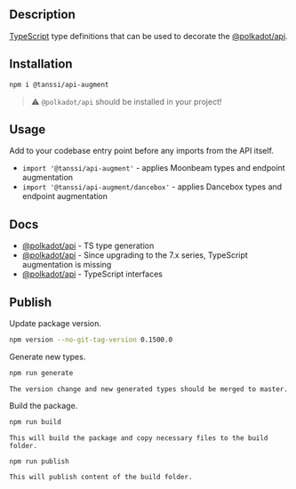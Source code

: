 ## Description

<a href="http://www.typescriptlang.org" target="_blank">TypeScript</a> type definitions that can be used to decorate the <a href="https://www.npmjs.com/package/@polkadot/api" target="_blank">@polkadot/api</a>.

## Installation

```bash
npm i @tanssi/api-augment
```

> :warning: `@polkadot/api` should be installed in your project!

## Usage

Add to your codebase entry point before any imports from the API itself.

-   `import '@tanssi/api-augment'` - applies Moonbeam types and endpoint augmentation
-   `import '@tanssi/api-augment/dancebox'` - applies Dancebox types and endpoint augmentation

## Docs

-   <a href="https://polkadot.js.org/docs/api/examples/promise/typegen/" target="_blank">@polkadot/api</a> - TS type generation
-   <a href="https://polkadot.js.org/docs/api/FAQ/#since-upgrading-to-the-7x-series-typescript-augmentation-is-missing" target="_blank">@polkadot/api</a> - Since upgrading to the 7.x series, TypeScript augmentation is missing
-   <a href="https://polkadot.js.org/docs/api/start/typescript" target="_blank">@polkadot/api</a> - TypeScript interfaces

## Publish

Update package version.

```bash
npm version --no-git-tag-version 0.1500.0
```

Generate new types.

```bash
npm run generate
```

`The version change and new generated types should be merged to master.`

Build the package.

```bash
npm run build
```

`This will build the package and copy necessary files to the build folder.`

```bash
npm run publish
```

`This will publish content of the build folder.`
